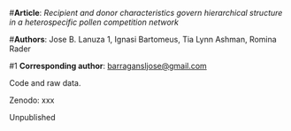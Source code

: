 #**Article**: *Recipient and donor characteristics govern hierarchical structure in a heterospecific pollen competition network*


#**Authors**: Jose B. Lanuza 1, Ignasi Bartomeus, Tia Lynn Ashman, Romina Rader

#1 **Corresponding author**: barragansljose@gmail.com

Code and raw data.

Zenodo: xxx

Unpublished


